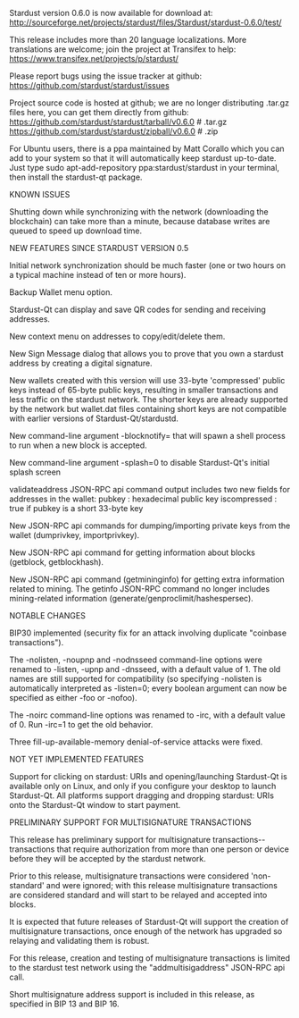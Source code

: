 Stardust version 0.6.0 is now available for download at:
http://sourceforge.net/projects/stardust/files/Stardust/stardust-0.6.0/test/

This release includes more than 20 language localizations.
More translations are welcome; join the
project at Transifex to help:
https://www.transifex.net/projects/p/stardust/

Please report bugs using the issue tracker at github:
https://github.com/stardust/stardust/issues

Project source code is hosted at github; we are no longer
distributing .tar.gz files here, you can get them
directly from github:
https://github.com/stardust/stardust/tarball/v0.6.0  # .tar.gz
https://github.com/stardust/stardust/zipball/v0.6.0  # .zip

For Ubuntu users, there is a ppa maintained by Matt Corallo which
you can add to your system so that it will automatically keep
stardust up-to-date.  Just type
sudo apt-add-repository ppa:stardust/stardust
in your terminal, then install the stardust-qt package.


KNOWN ISSUES

Shutting down while synchronizing with the network
(downloading the blockchain) can take more than a minute,
because database writes are queued to speed up download
time.


NEW FEATURES SINCE STARDUST VERSION 0.5

Initial network synchronization should be much faster
(one or two hours on a typical machine instead of ten or more
hours).

Backup Wallet menu option.

Stardust-Qt can display and save QR codes for sending
and receiving addresses.

New context menu on addresses to copy/edit/delete them.

New Sign Message dialog that allows you to prove that you
own a stardust address by creating a digital
signature.

New wallets created with this version will
use 33-byte 'compressed' public keys instead of
65-byte public keys, resulting in smaller
transactions and less traffic on the stardust
network. The shorter keys are already supported
by the network but wallet.dat files containing
short keys are not compatible with earlier
versions of Stardust-Qt/stardustd.

New command-line argument -blocknotify=<command>
that will spawn a shell process to run <command> 
when a new block is accepted.

New command-line argument -splash=0 to disable
Stardust-Qt's initial splash screen

validateaddress JSON-RPC api command output includes
two new fields for addresses in the wallet:
pubkey : hexadecimal public key
iscompressed : true if pubkey is a short 33-byte key

New JSON-RPC api commands for dumping/importing
private keys from the wallet (dumprivkey, importprivkey).

New JSON-RPC api command for getting information about
blocks (getblock, getblockhash).

New JSON-RPC api command (getmininginfo) for getting
extra information related to mining. The getinfo
JSON-RPC command no longer includes mining-related
information (generate/genproclimit/hashespersec).



NOTABLE CHANGES

BIP30 implemented (security fix for an attack involving
duplicate "coinbase transactions").

The -nolisten, -noupnp and -nodnsseed command-line
options were renamed to -listen, -upnp and -dnsseed,
with a default value of 1. The old names are still
supported for compatibility (so specifying -nolisten
is automatically interpreted as -listen=0; every
boolean argument can now be specified as either
-foo or -nofoo).

The -noirc command-line options was renamed to
-irc, with a default value of 0. Run -irc=1 to
get the old behavior.

Three fill-up-available-memory denial-of-service
attacks were fixed.


NOT YET IMPLEMENTED FEATURES

Support for clicking on stardust: URIs and
opening/launching Stardust-Qt is available only on Linux,
and only if you configure your desktop to launch
Stardust-Qt. All platforms support dragging and dropping
stardust: URIs onto the Stardust-Qt window to start
payment.


PRELIMINARY SUPPORT FOR MULTISIGNATURE TRANSACTIONS

This release has preliminary support for multisignature
transactions-- transactions that require authorization
from more than one person or device before they
will be accepted by the stardust network.

Prior to this release, multisignature transactions
were considered 'non-standard' and were ignored;
with this release multisignature transactions are
considered standard and will start to be relayed
and accepted into blocks.

It is expected that future releases of Stardust-Qt
will support the creation of multisignature transactions,
once enough of the network has upgraded so relaying
and validating them is robust.

For this release, creation and testing of multisignature
transactions is limited to the stardust test network using
the "addmultisigaddress" JSON-RPC api call.

Short multisignature address support is included in this
release, as specified in BIP 13 and BIP 16.
